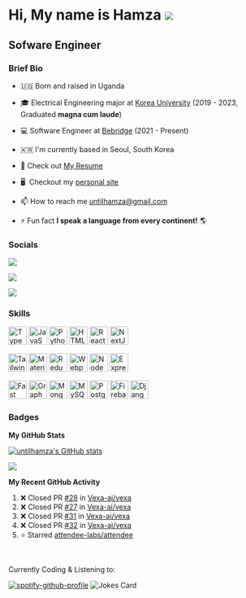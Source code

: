 # Hi, My name is Hamza ![](https://user-images.githubusercontent.com/18350557/176309783-0785949b-9127-417c-8b55-ab5a4333674e.gif)

## Sofware Engineer

<!-- I'm a self-taught and driven software engineer with a passion for building and a background in electrical engineering. Graduated magna cum laude from Korea University. A Ugandan national and now based in South Korea, using my skills to deliver innovative solutions every day. Continuously learning and improving to push boundaries. -->

### Brief Bio

- 🇺🇬 Born and raised in Uganda
- :mortar_board: Electrical Engineering major at [Korea University](https://www.korea.edu/mbshome/mbs/en/index.do) (2019 - 2023, Graduated **magna cum laude**)
- :computer: Software Engineer at [Bebridge](https://www.slid.cc) (2021 - Present)
- :kr: I'm currently based in Seoul, South Korea
- :scroll: Check out [My Resume](https://untilhamza.github.io/assets/pdf/240619_Kyamanywa-Hamza-NVIDIA-resume.pdf)
- 🖥️  Checkout my [personal site](http://untilhamza.github.io/)
- 📫 How to reach me [untilhamza@gmail.com](mailto:untilhamza@gmail.com)

- ⚡ Fun fact **I speak a language from every continent!** 🌎

<!-- Born and raised in Uganda, but I've been living and breathing code ever since I picked up that C-language book. I may have graduated **magna cum laude** in Electrical Engineering at [Korea University](https://www.korea.edu/mbshome/mbs/en/index.do), but my true passion is in software development. I've been coding up a storm and loving every minute of it. I'm currently based in Seoul, where I'm living my best life as a self-taught, passionate software engineer. -->

<!-- I'm a self-taught and passionate Ugandan Software engineer based in Seoul. I gradudated **magna cum laude** from Electrical Engineering at [Korea University](https://www.korea.edu/mbshome/mbs/en/index.do). My passion for software far exceeded my love for electrical engineering and I haven't stopped coding since I picked up that C-langauge book. -->

### Socials

<!-- <a href="https://www.github.com/untilhamza" target="_blank" rel="noreferrer"><img
src="https://img.shields.io/github/followers/untilhamza?logo=github&style=for-the-badge&color=0891b2&labelColor=1c1917" /></a> -->

<a href="https://www.linkedin.com/in/untilhamza" target="_blank" rel="noreferrer"><img 
src="https://img.shields.io/badge/-LinkedIn-0891b2?style=for-the-badge&logo=linkedin&logoColor=ffffff&labelColor=1c1917" /></a>

<a href="https://www.twitter.com/untilhamza" target="_blank" rel="noreferrer"><img
src="https://img.shields.io/badge/-Twitter-0891b2?style=for-the-badge&logo=twitter&logoColor=ffffff&labelColor=1c1917" /></a>

<!-- stack over flow -->

<a href="https://stackoverflow.com/users/13889098/hamza-kyamanywa" target="_blank" rel="noreferrer"><img
src="https://img.shields.io/badge/-StackOverflow-0891b2?style=for-the-badge&logo=stackoverflow&logoColor=ffffff&labelColor=1c1917" /></a>

<!-- Total profile views -->

### Skills

<p align="left">
<a href="https://www.typescriptlang.org/" target="_blank" rel="noreferrer"><img src="https://raw.githubusercontent.com/danielcranney/readme-generator/main/public/icons/skills/typescript-colored.svg" width="36" height="36" alt="TypeScript" /></a>
<a href="https://developer.mozilla.org/en-US/docs/Web/JavaScript" target="_blank" rel="noreferrer"><img src="https://raw.githubusercontent.com/danielcranney/readme-generator/main/public/icons/skills/javascript-colored.svg" width="36" height="36" alt="JavaScript" /></a>
<a href="https://www.python.org/" target="_blank" rel="noreferrer"><img src="https://raw.githubusercontent.com/danielcranney/readme-generator/main/public/icons/skills/python-colored.svg" width="36" height="36" alt="Python" /></a>
<a href="https://developer.mozilla.org/en-US/docs/Glossary/HTML5" target="_blank" rel="noreferrer"><img src="https://raw.githubusercontent.com/danielcranney/readme-generator/main/public/icons/skills/html5-colored.svg" width="36" height="36" alt="HTML5" /></a>
<a href="https://reactjs.org/" target="_blank" rel="noreferrer"><img src="https://raw.githubusercontent.com/danielcranney/readme-generator/main/public/icons/skills/react-colored.svg" width="36" height="36" alt="React" /></a>
<a href="https://nextjs.org/docs" target="_blank" rel="noreferrer"><img src="https://raw.githubusercontent.com/danielcranney/readme-generator/main/public/icons/skills/nextjs-colored.svg" width="36" height="36" alt="NextJs" /></a>

<a href="https://tailwindcss.com/" target="_blank" rel="noreferrer"><img src="https://raw.githubusercontent.com/danielcranney/readme-generator/main/public/icons/skills/tailwindcss-colored.svg" width="36" height="36" alt="TailwindCSS" /></a>
<a href="https://mui.com/" target="_blank" rel="noreferrer"><img src="https://raw.githubusercontent.com/danielcranney/readme-generator/main/public/icons/skills/materialui-colored.svg" width="36" height="36" alt="Material UI" /></a>
<a href="https://redux.js.org/" target="_blank" rel="noreferrer"><img src="https://raw.githubusercontent.com/danielcranney/readme-generator/main/public/icons/skills/redux-colored.svg" width="36" height="36" alt="Redux" /></a>
<a href="https://webpack.js.org/" target="_blank" rel="noreferrer"><img src="https://raw.githubusercontent.com/danielcranney/readme-generator/main/public/icons/skills/webpack-colored.svg" width="36" height="36" alt="Webpack" /></a>
<a href="https://nodejs.org/en/" target="_blank" rel="noreferrer"><img src="https://raw.githubusercontent.com/danielcranney/readme-generator/main/public/icons/skills/nodejs-colored.svg" width="36" height="36" alt="NodeJS" /></a>
<a href="https://expressjs.com/" target="_blank" rel="noreferrer"><img src="https://raw.githubusercontent.com/danielcranney/readme-generator/main/public/icons/skills/express-colored.svg" width="36" height="36" alt="Express" /></a>

<a href="https://fastapi.tiangolo.com/" target="_blank" rel="noreferrer"><img src="https://raw.githubusercontent.com/danielcranney/readme-generator/main/public/icons/skills/fastapi-colored.svg" width="36" height="36" alt="Fast API" /></a>
<a href="https://graphql.org/" target="_blank" rel="noreferrer"><img src="https://raw.githubusercontent.com/danielcranney/readme-generator/main/public/icons/skills/graphql-colored.svg" width="36" height="36" alt="GraphQL" /></a>
<a href="https://www.mongodb.com/" target="_blank" rel="noreferrer"><img src="https://raw.githubusercontent.com/danielcranney/readme-generator/main/public/icons/skills/mongodb-colored.svg" width="36" height="36" alt="MongoDB" /></a>
<a href="https://www.mysql.com/" target="_blank" rel="noreferrer"><img src="https://raw.githubusercontent.com/danielcranney/readme-generator/main/public/icons/skills/mysql-colored.svg" width="36" height="36" alt="MySQL" /></a>
<a href="https://www.postgresql.org/" target="_blank" rel="noreferrer"><img src="https://raw.githubusercontent.com/danielcranney/readme-generator/main/public/icons/skills/postgresql-colored.svg" width="36" height="36" alt="PostgreSQL" /></a>
<a href="https://firebase.google.com/" target="_blank" rel="noreferrer"><img src="https://raw.githubusercontent.com/danielcranney/readme-generator/main/public/icons/skills/firebase-colored.svg" width="36" height="36" alt="Firebase" /></a>
<a href="https://www.djangoproject.com/" target="_blank" rel="noreferrer"><img src="https://raw.githubusercontent.com/danielcranney/readme-generator/main/public/icons/skills/django-colored.svg" width="36" height="36" alt="Django" /></a>

</p>

<!-- <p align="left"> <a href="https://www.github.com/untilhamza" target="_blank" rel="noreferrer"><img src="https://raw.githubusercontent.com/danielcranney/readme-generator/main/public/icons/socials/github.svg" width="32" height="32" /></a> <a href="http://www.instagram.com/sanshinehamza" target="_blank" rel="noreferrer"><img src="https://raw.githubusercontent.com/danielcranney/readme-generator/main/public/icons/socials/instagram.svg" width="32" height="32" /></a> <a href="https://www.linkedin.com/in/untilhamza" target="_blank" rel="noreferrer"><img src="https://raw.githubusercontent.com/danielcranney/readme-generator/main/public/icons/socials/linkedin.svg" width="32" height="32" /></a> <a href="http://www.medium.com/@sanshinehamza" target="_blank" rel="noreferrer"><img src="https://raw.githubusercontent.com/danielcranney/readme-generator/main/public/icons/socials/medium.svg" width="32" height="32" /></a> <a href="https://www.stackoverflow.com/users/13889098/hamza-kyamanywa" target="_blank" rel="noreferrer"><img src="https://raw.githubusercontent.com/danielcranney/readme-generator/main/public/icons/socials/stackoverflow.svg" width="32" height="32" /></a> <a href="https://www.twitter.com/untilhamza" target="_blank" rel="noreferrer"><img src="https://raw.githubusercontent.com/danielcranney/readme-generator/main/public/icons/socials/twitter.svg" width="32" height="32" /></a></p> -->

### Badges

<b>My GitHub Stats</b>

<a href="http://www.github.com/untilhamza"><img src="https://github-readme-stats.vercel.app/api?username=untilhamza&show_icons=true&hide=&count_private=true&title_color=0891b2&text_color=ffffff&icon_color=0891b2&bg_color=1c1917&hide_border=true&show_icons=true" alt="untilhamza's GitHub stats" /></a>

<a href="http://www.github.com/untilhamza"><img src="https://github-readme-streak-stats.herokuapp.com/?user=untilhamza&stroke=ffffff&background=1c1917&ring=0891b2&fire=0891b2&currStreakNum=ffffff&currStreakLabel=0891b2&sideNums=ffffff&sideLabels=ffffff&dates=ffffff&hide_border=true" /></a>

<!--//TODO: Put back later after they fix error -->
<!--
<a href="http://www.github.com/untilhamza"><img src="https://github-readme-activity-graph.cyclic.app/graph?username=untilhamza&bg_color=1c1917&color=ffffff&line=0891b2&point=ffffff&area_color=1c1917&area=true&hide_border=true&custom_title=GitHub%20Commits%20Graph" alt="GitHub Commits Graph" /></a> -->

<b>My Recent GitHub Activity</b>

<!--START_SECTION:activity-->
<!--RECENT_ACTIVITY:start-->
1. ❌ Closed PR [#28](https://github.com/Vexa-ai/vexa/pull/28) in [Vexa-ai/vexa](https://github.com/Vexa-ai/vexa)<br>
2. ❌ Closed PR [#27](https://github.com/Vexa-ai/vexa/pull/27) in [Vexa-ai/vexa](https://github.com/Vexa-ai/vexa)<br>
3. ❌ Closed PR [#31](https://github.com/Vexa-ai/vexa/pull/31) in [Vexa-ai/vexa](https://github.com/Vexa-ai/vexa)<br>
4. ❌ Closed PR [#32](https://github.com/Vexa-ai/vexa/pull/32) in [Vexa-ai/vexa](https://github.com/Vexa-ai/vexa)<br>
5. ⭐ Starred [attendee-labs/attendee](https://github.com/attendee-labs/attendee)<br>
   <!--RECENT_ACTIVITY:end-->
   <!--END_SECTION:activity-->

<!--//TODO: Put back later after they fix error -->

<!-- <a href="https://github.com/untilhamza" align="left"><img src="https://github-readme-stats.vercel.app/api/top-langs/?username=untilhamza&langs_count=10&title_color=0891b2&text_color=ffffff&icon_color=0891b2&bg_color=1c1917&hide_border=true&locale=en&custom_title=Top%20%Languages" alt="Top Languages" /></a> -->

<!-- ![](http://github-profile-summary-cards.vercel.app/api/cards/profile-details?username=untilhamza&theme=dracula)

![](http://github-profile-summary-cards.vercel.app/api/cards/repos-per-language?username=untilhamza&theme=dracula)
![](http://github-profile-summary-cards.vercel.app/api/cards/most-commit-language?username=untilhamza&theme=dracula) -->

<br>

Currently Coding & Listening to:

[![spotify-github-profile](https://spotify-github-profile.vercel.app/api/view?uid=31zhkmixlf3hxgj3c23tlvr7neya&cover_image=true&theme=default&show_offline=true&background_color=121212&bar_color_cover=true)](https://spotify-github-profile.vercel.app/api/view?uid=31zhkmixlf3hxgj3c23tlvr7neya&redirect=true)
![Jokes Card](https://readme-jokes.vercel.app/api)
